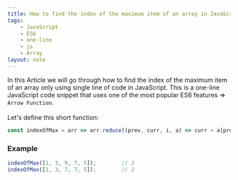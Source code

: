 ```yaml
---
title: How to find the index of the maximum item of an array in JavaScript
tags:
    - JavaScript
    - ES6
    - one-line
    - js
    - Array
layout: note
---
```




In this Article we will go through how to find the index of the maximum item of an array only using single line of code in JavaScript.
This is a one-line JavaScript code snippet that uses one of the most popular ES6 features => `Arrow Function`.
<br/>
<br/>
Let's define this short function:

```js {.wrap}
const indexOfMax = arr => arr.reduce((prev, curr, i, a) => curr > a[prev] ? i : prev, 0);
```

### Example

```js {.wrap}
indexOfMax([1, 3, 9, 7, 5]);        // 2
indexOfMax([1, 3, 7, 7, 5]);        // 2
```